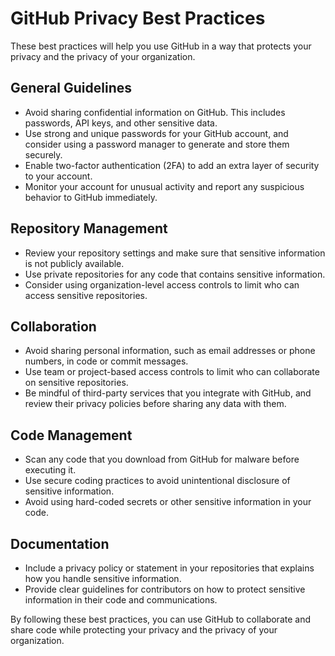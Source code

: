 # GitHub Privacy Best Practices

These best practices will help you use GitHub in a way that protects your privacy and the privacy of your organization.

## General Guidelines

- Avoid sharing confidential information on GitHub. This includes passwords, API keys, and other sensitive data.
- Use strong and unique passwords for your GitHub account, and consider using a password manager to generate and store them securely.
- Enable two-factor authentication (2FA) to add an extra layer of security to your account.
- Monitor your account for unusual activity and report any suspicious behavior to GitHub immediately.

## Repository Management

- Review your repository settings and make sure that sensitive information is not publicly available.
- Use private repositories for any code that contains sensitive information.
- Consider using organization-level access controls to limit who can access sensitive repositories.

## Collaboration

- Avoid sharing personal information, such as email addresses or phone numbers, in code or commit messages.
- Use team or project-based access controls to limit who can collaborate on sensitive repositories.
- Be mindful of third-party services that you integrate with GitHub, and review their privacy policies before sharing any data with them.

## Code Management

- Scan any code that you download from GitHub for malware before executing it.
- Use secure coding practices to avoid unintentional disclosure of sensitive information.
- Avoid using hard-coded secrets or other sensitive information in your code.

## Documentation

- Include a privacy policy or statement in your repositories that explains how you handle sensitive information.
- Provide clear guidelines for contributors on how to protect sensitive information in their code and communications.

By following these best practices, you can use GitHub to collaborate and share code while protecting your privacy and the privacy of your organization.
